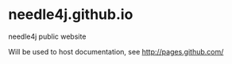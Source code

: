 needle4j.github.io
==================

needle4j public website

Will be used to host documentation, see http://pages.github.com/
